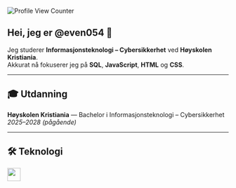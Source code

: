 ![Profile View Counter](https://komarev.com/ghpvc/?username=even054)

## Hei, jeg er @even054 👋

Jeg studerer **Informasjonsteknologi – Cybersikkerhet** ved **Høyskolen Kristiania**.  
Akkurat nå fokuserer jeg på **SQL**, **JavaScript**, **HTML** og **CSS**.

---

## 🎓 Utdanning
**Høyskolen Kristiania** — Bachelor i Informasjonsteknologi – Cybersikkerhet  
*2025–2028 (pågående)*

---

## 🛠 Teknologi
<p align="left">
  <img src="https://skillicons.dev/icons?i=html,css,javascript,mysql,vscode" height="30" />
</p>
